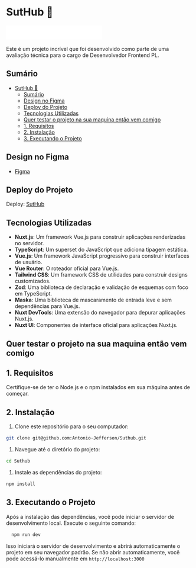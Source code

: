 # SutHub 💼

<img src="https://github.com/Antonio-Jefferson/Suthub/blob/main/assets/images/logo-suthub-white.png" alt="logo">

Este é um projeto incrível que foi desenvolvido como parte de uma avaliação técnica para o cargo de Desenvolvedor Frontend PL.

## Sumário

- [SutHub 💼](#suthub-)
  - [Sumário](#sumário)
  - [Design no Figma](#design-no-figma)
  - [Deploy do Projeto](#deploy-do-projeto)
  - [Tecnologias Utilizadas](#tecnologias-utilizadas)
  - [Quer testar o projeto na sua maquina então vem comigo](#quer-testar-o-projeto-na-sua-maquina-então-vem-comigo)
  - [1. Requisitos](#1-requisitos)
  - [2. Instalação](#2-instalação)
  - [3. Executando o Projeto](#3-executando-o-projeto)

## Design no Figma

- [Figma](https://www.figma.com/design/UFHDmdFsj4oczu3SVgKfPY/Untitled?node-id=0-1&t=nmaUfreZEztOi5sA-1)

## Deploy do Projeto

  Deploy: [ SutHub](https://suthub-gray.vercel.app/)

## Tecnologias Utilizadas

- **Nuxt.js**: Um framework Vue.js para construir aplicações renderizadas no servidor.
- **TypeScript**: Um superset do JavaScript que adiciona tipagem estática.
- **Vue.js**: Um framework JavaScript progressivo para construir interfaces de usuário.
- **Vue Router**: O roteador oficial para Vue.js.
- **Tailwind CSS**: Um framework CSS de utilidades para construir designs customizados.
- **Zod**: Uma biblioteca de declaração e validação de esquemas com foco em TypeScript.
- **Maska**: Uma biblioteca de mascaramento de entrada leve e sem dependências para Vue.js.
- **Nuxt DevTools**: Uma extensão do navegador para depurar aplicações Nuxt.js.
- **Nuxt UI**: Componentes de interface oficial para aplicações Nuxt.js.

## Quer testar o projeto na sua maquina então vem comigo

## 1. Requisitos

Certifique-se de ter o Node.js e o npm instalados em sua máquina antes de começar.

## 2. Instalação

1. Clone este repositório para o seu computador:

 ```bash
git clone git@github.com:Antonio-Jefferson/Suthub.git
```

1. Navegue até o diretório do projeto:

  ```bash
  cd Suthub
  ```

1. Instale as dependências do projeto:

```bash
npm install
```

## 3. Executando o Projeto

Após a instalação das dependências, você pode iniciar o servidor de desenvolvimento local. Execute o seguinte comando:

```bash
  npm run dev
```

Isso iniciará o servidor de desenvolvimento e abrirá automaticamente o projeto em seu navegador padrão. Se não abrir automaticamente, você pode acessá-lo manualmente em `http://localhost:3000`
